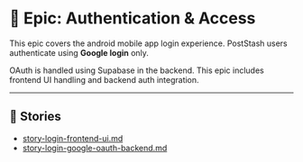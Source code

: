 # 🔐 Epic: Authentication & Access

This epic covers the android mobile app login experience. PostStash users authenticate using **Google login** only.

OAuth is handled using Supabase in the backend. This epic includes frontend UI handling and backend auth integration.

---

## 🔗 Stories

- [story-login-frontend-ui.md](./story-login-frontend-ui.md)
- [story-login-google-oauth-backend.md](./story-login-google-oauth-backend.md)
